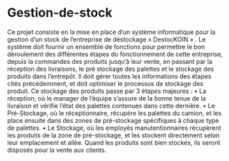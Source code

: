 # Gestion-de-stock


Ce projet consiste en la mise en place d’un système informatique pour la gestion d’un stock de l’entreprise de déstockage « DestocKOIN » . Le système doit fournir un ensemble de fonctions pour permettre le bon déroulement des différentes étapes du fonctionnement de cette entreprise, depuis la commandes des produits jusqu’à leur vente, en passant par la réception des livraisons, le pré stockage des palettes et le stockage des produits dans l’entrepôt. Il doit gérer toutes les informations des étapes cités précédemment, et doit optimiser le processus de stockage des produit.
Ce stockage des produits passe par 3 étapes majeures :
• La réception, où le manager de l’équipe s’assure de la bonne tenue de la livraison et vérifie l’état des palettes contenues dans cette dernière.
• Le Pré-Stockage, où le réceptionnaire, récupère les palettes du camion, et les place ensuite dans des zones de pré-stockage spécifiques à chaque type de palettes.
• Le Stockage, où les employés manutentionnaires récupèrent les produits de la zone de pré-stockage, et les stockent directement selon leur emplacement et allée. Quand les produits sont bien stockés, ils seront disposés pour la vente aux clients.
